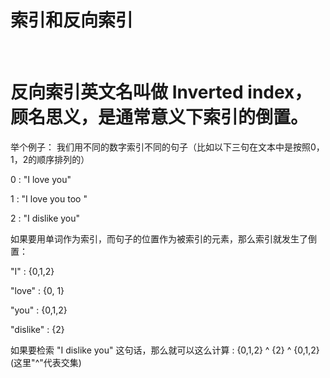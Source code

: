 # 索引和反向索引

‍

# 反向索引英文名叫做 Inverted index，顾名思义，是通常意义下索引的倒置。

举个例子： 我们用不同的数字索引不同的句子（比如以下三句在文本中是按照0，1，2的顺序排列的）

0 : "I love you"

1 : "I love you too "

2 : "I dislike you"

如果要用单词作为索引，而句子的位置作为被索引的元素，那么索引就发生了倒置：

"I" : {0,1,2}

"love" : {0, 1}

"you" : {0,1,2}

"dislike" : {2}

如果要检索 "I dislike you" 这句话，那么就可以这么计算 :  {0,1,2} ^ {2} ^ {0,1,2} (这里"^"代表交集)

